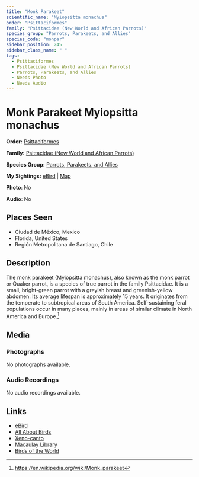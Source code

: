 ```yaml
---
title: "Monk Parakeet"
scientific_name: "Myiopsitta monachus"
order: "Psittaciformes"
family: "Psittacidae (New World and African Parrots)"
species_group: "Parrots, Parakeets, and Allies"
species_code: "monpar"
sidebar_position: 245
sidebar_class_name: " "
tags: 
  - Psittaciformes
  - Psittacidae (New World and African Parrots)
  - Parrots, Parakeets, and Allies
  - Needs Photo
  - Needs Audio
---
```


# Monk Parakeet <span className='sci_name'>Myiopsitta monachus</span>

**Order:** [Psittaciformes](/tags/psittaciformes)

**Family:** [Psittacidae (New World and African Parrots)](/tags/psittacidae-new-world-and-african-parrots)

**Species Group:** [Parrots, Parakeets, and Allies](/tags/parrots-parakeets-and-allies)

**My Sightings:** [eBird](https://ebird.org/lifelist?r=world&time=life&spp=monpar) | [Map](/map?species_code=monpar)

**Photo**: No 

**Audio**: No

## Places Seen

* Ciudad de México, Mexico
* Florida, United States
* Región Metropolitana de Santiago, Chile

## Description
The monk parakeet (Myiopsitta monachus), also known as the monk parrot or Quaker parrot, is a species of true parrot in the family Psittacidae. It is a small, bright-green parrot with a greyish breast and greenish-yellow abdomen. Its average lifespan is approximately 15 years. It originates from the temperate to subtropical areas of South America. Self-sustaining feral populations occur in many places, mainly in areas of similar climate in North America and Europe.[^1]

[^1]: https://en.wikipedia.org/wiki/Monk_parakeet

## Media
### Photographs
No photographs available.

### Audio Recordings
No audio recordings available.

## Links
* [eBird](https://ebird.org/species/monpar) 
* [All About Birds](https://www.allaboutbirds.org/guide/monpar) 
* [Xeno-canto](https://www.xeno-canto.org/species/myiopsitta-monachus) 
* [Macaulay Library](https://search.macaulaylibrary.org/catalog?taxonCode=monpar&sort=rating_rank_desc)
* [Birds of the World](https://birdsoftheworld.org/bow/species/monpar)
